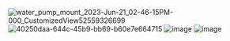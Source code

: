 ![water_pump_mount_2023-Jun-21_02-46-15PM-000_CustomizedView52559326699](https://github.com/VzBoT3D/VzBoT-Vz235/assets/37383368/00e2d6d3-7bcd-4d28-b5b4-a4400a2832f2)
![40250daa-644c-45b9-bb69-b60e7e664715](https://github.com/VzBoT3D/VzBoT-Vz235/assets/37383368/9e898463-bb9d-4a7b-9362-254575695d95)
![image](https://github.com/VzBoT3D/VzBoT-Vz235/assets/37383368/4b9c870b-42e4-4f6e-8289-e70b144d83b6)
![image](https://github.com/VzBoT3D/VzBoT-Vz235/assets/37383368/1062b9de-fca2-4905-821a-c6958ef66486)

